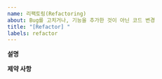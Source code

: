 ```yaml
---
name: 리팩토링(Refactoring)
about: Bug를 고치거나, 기능을 추가한 것이 아닌 코드 변경
title: "[Refactor] "
labels: refactor
---
```


**설명**
<!--
    무엇을 리팩토링 해야하고, 왜 해야하는지 설명해주세요. 우선순위를 정하기 위해 연관있는 issue 를 연결하면 더욱 좋습니다.

    Examples:
        1. ...의 기능은 추후 버전 업데이트가 될 때 사라집니다. 이에 대비해서 다른 메소드를 써야합니다.
        2. ...의 기능은 아키텍처를 손상시킵니다.
        3. ... 메소드는 개선된 메소드로 대체 될 수 있습니다.
        4. ...
-->

**제약 사항**
<!--
    이 이슈를 해결 할 때 제약 사항을 적어 주세요, 그 제약 사항을 지키면서 이슈를 해결해야 합니다.

    Examples:
        1. Test Coverage가 떨어지지 않아야 합니다.
        2. 리팩토링 된 코드에 대해 충분한 테스트가 이뤄져야 합니다.
        3. ...
-->
